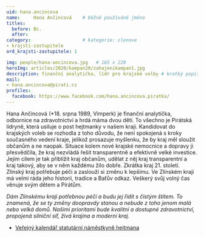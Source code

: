 ```yaml
---
uid: hana.ancincova
name:     Hana Ančincová  	# běžně používáné jméno
titles:
  before: Bc.
  after:
category:                   # kategorie: clenove
- krajsti-zastupitele
ord_krajsti-zastupitele: 1

img: people/hana-ancincova.jpg   # 165 x 220
heroImg: articles/2020/kampan20/zahajenikampan1.jpg
description: finanční analytička, lídr pro krajské volby # kratký popis, max 160 znaků
mail:
- hana.ancincova@pirati.cz
profiles:
  facebook: https://www.facebook.com/hana.ancincova.piratka/
---
```


Hana Ančincová (*18. srpna 1989, Vimperk) je finanční analytička, odbornice na zdravotnictví a hrdá máma dvou dětí. To všechno je Pirátská lídryně, která usiluje o post hejtmanky v našem kraji. Kandidovat do krajských voleb se rozhodla z toho důvodu, že není spokojená s kroky současného vedení kraje, jelikož prosazuje myšlenku, že by kraj měl sloužit občanům a ne naopak. Situace kolem nové krajské nemocnice a dopravy ji přesvědčila, že kraj nezvládá řešit transparentně a efektivně velké investice. Jejím cílem je tak přiblížit kraj občanům, udělat z něj kraj transparentní a kraj takový, aby se v něm každému žilo dobře. Zkrátka kraj 21. století. Zlínský kraj potřebuje péči a zaslouží si změnu k lepšímu. Ve Zlínském kraji má velmi ráda jeho historii, tradice a Baťův odkaz. Veškerý svůj volný čas věnuje svým dětem a Pirátům.

*Dám Zlínskému kraji potřebnou péči a budu jej řídit s čistým štítem. To znamená, že se ty změny doopravdy stanou a nebude z toho jenom malá nebo velká domů. Našimi prioritami bude kvalitní a dostupné zdravotnictví, propojená silniční síť, živá krajina a moderní kraj.*

* [Veřejný kalendář statutární náměstkyně hejtmana](https://mail.kr-zlinsky.cz/owa/calendar/0554bffb9cf54f7d88ffefd6f25f4977@kr-zlinsky.cz/8b7b82edc63741a89f10c57be7a2a22518088348677357990337/calendar.html)


